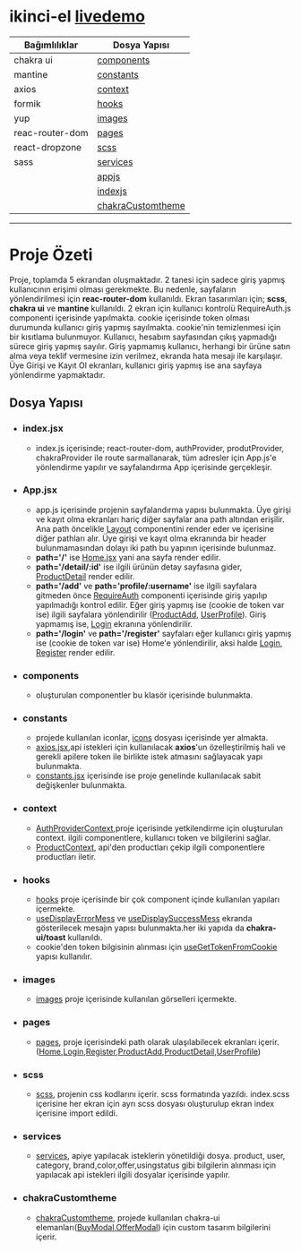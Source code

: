 # ikinci-el [livedemo](https://ikinci-el.netlify.app)

|Bağımlılıklar|Dosya Yapısı|
|------|-------|
|chakra ui| [components](#components)|
| mantine| [constants](#constants)|
|axios|[context](#context)|
| formik| [hooks](#hooks)|
| yup| [images](#images)|
| reac-router-dom| [pages](#pages)|
| react-dropzone|[scss](#scss)
| sass|[services](#services)
| |[appjs](#appjsx)
| |[indexjs](#indexjsx)|
| |[chakraCustomtheme](#chakraCustomtheme)

---
# Proje Özeti
Proje, toplamda 5 ekrandan oluşmaktadır. 2 tanesi için sadece giriş yapmış kullanıcının erişimi olması gerekmekte. Bu nedenle, sayfaların
yönlendirilmesi için **reac-router-dom** kullanıldı. Ekran tasarımları için; **scss**, **chakra ui** ve **mantine** kullanıldı. 
2 ekran için kullanıcı kontrolü RequireAuth.js componenti içerisinde yapılmakta. cookie içerisinde token olması durumunda kullanıcı giriş yapmış sayılmakta.
cookie'nin temizlenmesi için bir kısıtlama bulunmuyor. Kullanıcı, hesabım sayfasından çıkış yapmadığı sürece giriş yapmış sayılır. Giriş yapmamış kullanıcı,
herhangi bir ürüne satın alma veya teklif vermesine izin verilmez, ekranda hata mesajı ile karşılaşır. Üye Girişi ve Kayıt Ol ekranları, kullanıcı giriş yapmış ise
ana sayfaya yönlendirme yapmaktadır. 

## Dosya Yapısı

* ### index.jsx
  * index.js içerisinde; react-router-dom, authProvider, produtProvider, chakraProvider ile route sarmallanarak, tüm adresler için App.js'e yönlendirme yapılır 
    ve sayfalandırma App içerisinde gerçekleşir.
* ### App.jsx
  * app.js içerisinde projenin sayfalandırma yapısı bulunmakta. Üye girişi ve kayıt olma ekranları hariç diğer sayfalar ana path altından erişilir. Ana path öncelikle      [Layout](src/components/Layout.jsx) componentini render eder ve içerisine diğer pathları alır. Üye girişi ve kayıt olma ekranında bir header bulunmamasından           dolayı iki path bu yapının           içerisinde bulunmaz. 
  * **path='/'** ise [Home.jsx](src/pages/Home.jsx) yani ana sayfa render edilir.
  * **path='/detail/:id'** ise ilgili ürünün detay sayfasına gider, [ProductDetail](src/pages/ProductDetail.jsx) render edilir.
  * **path='/add'** ve **path='profile/:username'** ise ilgili sayfalara gitmeden önce [RequireAuth](src/components/RequireAuth.jsx) componenti içerisinde giriş yapılıp yapılmadığı kontrol edilir. Eğer giriş yapmış ise (cookie de token var ise) ilgili sayfalara yönlendirilir ([ProductAdd](src/pages/ProductAdd.jsx), [UserProfile](src/pages/UserProfile.jsx)). Giriş yapmamış ise, [Login](src/pages/Login.jsx) ekranına yönlendirilir.
  * **path='/login'** ve **path='/register'** sayfaları eğer kullanıcı giriş yapmış ise (cookie de token var ise) Home'e yönlendirilir, aksi halde [Login](src/pages/Login.jsx), [Register](src/pages/Register.jsx) render edilir.

* ### components
  * oluşturulan componentler bu klasör içerisinde bulunmakta.
* ### constants
  * projede kullanılan iconlar, [icons](src/constants/icons) dosyası içerisinde yer almakta.
  * [axios.jsx](src/constants/axios.jsx),api istekleri için kullanılacak **axios**'un özelleştirilmiş hali ve gerekli apilere token ile birlikte istek atmasını sağlayacak yapı bulunmakta.
  * [constants.jsx](src/constants/constants.jsx) içerisinde ise proje genelinde kullanılacak sabit değişkenler bulunmakta.

* ### context 
  * [AuthProviderContext](src/context/AuthProviderContext.jsx),proje içerisinde yetkilendirme için oluşturulan context. ilgili componentlere, kullanıcı token ve bilgilerini sağlar.
  * [ProductContext](src/context/ProductContext.jsx), api'den productları çekip ilgili componentlere productları iletir.
 
 * ### hooks
    * [hooks](src/hooks) proje içerisinde bir çok component içinde kullanılan yapıları içermekte. 
    * [useDisplayErrorMess](src/hooks/useDisplayErrorMess.jsx) ve [useDisplaySuccessMess](src/hooks/useDisplaySuccessMess.jsx) ekranda gösterilecek mesajın yapısı bulunmakta.her iki yapıda da **chakra-ui/toast** kullanıldı.
    * cookie'den token bilgisinin alınması için [useGetTokenFromCookie](src/hooks/useGetTokenFromCookie.jsx) yapısı kullanılır.
* ### images
  * [images](src/images) proje içerisinde kullanılan görselleri içermekte.

* ### pages
  * [pages](src/pages), proje içerisindeki path olarak ulaşılabilecek ekranları içerir. 
   ([Home](src/pages/Home.jsx),[Login](src/pages/Login.jsx),[Register](src/pages/Register.jsx),[ProductAdd](src/pages/ProductAdd.jsx),[ProductDetail](src/pages/ProductDetail.jsx),[UserProfile](src/pages/UserProfile.jsx))
* ### scss
  * [scss](src/scss), projenin css kodlarını içerir. scss formatında yazıldı. index.scss içerisine her ekran için ayrı scss dosyası oluşturulup ekran index içerisine import edildi.

* ### services
  * [services](src/services), apiye yapılacak isteklerin yönetildiği dosya. product, user, category, brand,color,offer,usingstatus gibi bilgilerin alınması için yapılacak api istekleri ilgili dosyalar içerisinde yapılır.

* ### chakraCustomtheme
  * [chakraCustomtheme](src/chakraCustomtheme.jsx), projede kullanılan chakra-ui elemanları([BuyModal](src/components/BuyModal.jsx),[OfferModal](src/components/OfferModal.jsx)) için custom tasarım bilgilerini içerir.
